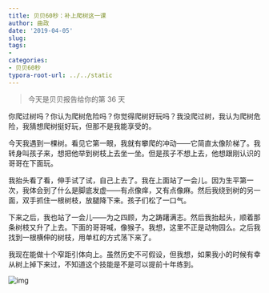 ```yaml
---
title: 贝贝60秒：补上爬树这一课
author: 曲政
date: '2019-04-05'
slug: 
tags:
- 
categories:
- 贝贝60秒
typora-root-url: ../../static
---
```


>   今天是贝贝报告给你的第 36 天

你爬过树吗？你认为爬树危险吗？你觉得爬树好玩吗？我没爬过树，我认为爬树危险，我猜想爬树挺好玩，但那不是我能享受的。

今天我遇到一棵树。看见它第一眼，我就有攀爬的冲动——它简直太像阶梯了。我转身叫孩子来，想把他举到树枝上去坐一坐。但是孩子不想上去，他想跟刚认识的哥哥在下面玩。

我抬头看了看，伸手试了试，自己上去了。我在上面站了一会儿。因为生平第一次，我体会到了什么是脚底发虚——有点像痒，又有点像麻。然后我绕到树的另一面，双手抓住一根树枝，放腿降下来。孩子们松了一口气。

下来之后，我也站了一会儿——为之四顾，为之踌躇满志。然后我抬起头，顺着那条树枝又升了上去。下面的哥哥喊，像猴子。我想，这里不正是动物园么。之后我找到一根横伸的树枝，用单杠的方式荡下来了。

我现在能做十个窄距引体向上。虽然历史不可假设，但我想，如果我小的时候有幸从树上掉下来过，不知道这个技能是不是可以提前十年练到。

![img](/images/2019-04-05-%E8%B4%9D%E8%B4%9D60%E7%A7%92%EF%BC%9A%E8%A1%A5%E4%B8%8A%E7%88%AC%E6%A0%91%E8%BF%99%E4%B8%80%E8%AF%BE/640-20200416155132856.jpeg)